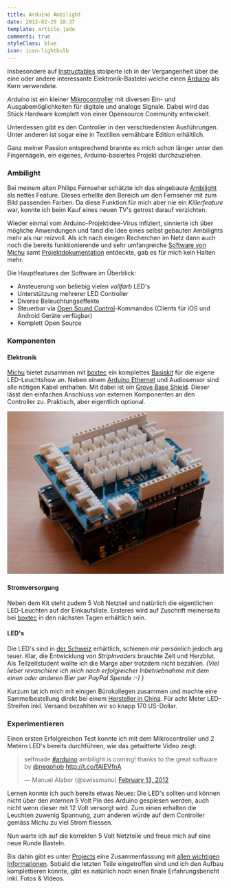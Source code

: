 ```yaml
---
title: Arduino Ambilight
date: 2012-02-20 18:37
template: article.jade
comments: true
styleClass: blue
icon: icon-lightbulb
---
```


Insbesondere auf [Instructables](http://www.instructables.com/) stolperte ich in der Vergangenheit über die eine oder andere interessante Elektronik-Bastelei welche einen [Arduino](http://www.arduino.cc/) als Kern verwendete.

*Arduino* ist ein kleiner [Mikrocontroller](http://de.wikipedia.org/?search=Mikrocontroller) mit diversen Ein- und Ausgabemöglichkeiten für digitale und analoge Signale. Dabei wird das Stück Hardware komplett von einer Opensource Community entwickelt.

<span class="more"></span>

Unterdessen gibt es den Controller in den verschiedensten Ausführungen. Unter anderen ist sogar eine in Textilien vernähbare Edition erhältlich.

Ganz meiner Passion entsprechend brannte es mich schon länger unter den Fingernägeln, ein eigenes, Arduino-basiertes Projekt durchzuziehen.

### Ambilight
Bei meinem alten Philips Fernseher schätzte ich das eingebaute [Ambilight](http://de.wikipedia.org/?search=Ambilight) als nettes Feature. Dieses erhellte den Bereich *um* den Fernseher mit zum Bild passenden Farben.
Da diese Funktion für mich aber nie ein *Killerfeature* war, konnte ich beim Kauf eines neuen TV's getrost darauf verzichten.

Wieder einmal vom Arduino-Projektidee-Virus infiziert, sinnierte ich über mögliche Anwendungen und fand die Idee eines selbst gebauten Ambilights mehr als nur reizvoll.
Als ich nach einigen Recherchen im Netz dann auch noch die bereits funktionierende und sehr umfangreiche [Software von Michu](https://github.com/neophob/StripInvaders) samt [Projektdokumentation](http://pixelinvaders.ch/?page_id=396) entdeckte, gab es für mich kein Halten mehr.

Die Hauptfeatures der Software im Überblick:

* Ansteuerung von beliebig vielen *vollfarb* LED's
* Unterstützung mehrerer LED Controller
* Diverse Beleuchtungseffekte
* Steuerbar via [Open Sound Control](http://de.wikipedia.org/?search=Open%20Sound%20Control)-Kommandos (Clients für iOS und Android Geräte verfügbar)
* Komplett Open Source

### Komponenten
#### Elektronik
[Michu](http://www.neophob.com/) bietet zusammen mit [boxtec](http://www.boxtec.ch) ein komplettes [Basiskit](http://shop.boxtec.ch/product_info.php/products_id/40557) für die eigene LED-Leuchtshow an. Neben einem [Arduino Ethernet](http://arduino.cc/en/Main/ArduinoBoardEthernet) und Audiosensor sind alle nötigen Kabel enthalten.
Mit dabei ist ein [Grove Base Shield](http://www.seeedstudio.com/depot/grove-base-shield-p-754.html?cPath=132_134). Dieser lässt den einfachen Anschluss von externen Komponenten an den Controller zu. Praktisch, aber eigentlich optional.

![Arduino Ethernet mit Grove Base Shield](arduino-und-grove-base-shield.jpg)

#### Stromversorgung
Neben dem Kit steht zudem 5 Volt Netzteil und natürlich die eigentlichen LED-Leuchten auf der Einkaufsliste. Ersteres wird auf Zuschrift meinerseits bei [boxtec](http://www.boxtec.ch) in den nächsten Tagen erhältlich sein.

#### LED's
Die LED's sind in [der Schweiz](http://pixelinvaders.ch/?page_id=390) erhältlich, schienen mir persönlich jedoch arg teuer. Klar, die Entwicklung von *StripInvaders* brauchte Zeit und Herzblut. Als Teilzeitstudent wollte ich die Marge aber trotzdem nicht bezahlen. *(Viel lieber revanchiere ich mich nach erfolgreicher Inbetriebnahme mit dem einen oder anderen Bier per PayPal Spende :-) )*

Kurzum tat ich mich mit einigen Bürokollegen zusammen und machte eine Sammelbestellung direkt bei einem [Hersteller in China](http://rayconn.en.alibaba.com/product/453434275-200228857/Addressable_RGB_led_strip_WS2801.html). Für acht Meter LED-Streifen inkl. Versand bezahlten wir so knapp 170 US-Dollar.

### Experimentieren
Einen ersten Erfolgreichen Test konnte ich mit dem Mikrocontroller und 2 Metern LED's bereits durchführen, wie das getwitterte Video zeigt:

<blockquote class="twitter-tweet"><p>selfmade <a href="https://twitter.com/search?q=%23arduino&amp;src=hash">#arduino</a> ambilight is coming!&#10;thanks to the great software by <a href="https://twitter.com/neophob">@neophob</a> <a href="http://t.co/fAIEVfnA">http://t.co/fAIEVfnA</a></p>&mdash; Manuel Alabor (@swissmanu) <a href="https://twitter.com/swissmanu/statuses/169113593529380865">February 13, 2012</a></blockquote>
<script async src="//platform.twitter.com/widgets.js" charset="utf-8"></script>

Lernen konnte ich auch bereits etwas Neues: Die LED's sollten und können nicht über den *internen* 5 Volt Pin des Arduino gespiesen werden, auch nicht wenn dieser mit 12 Volt versorgt wird. Zum einen erhalten die Leuchten zuwenig Spannung, zum anderen würde auf dem Controller gemäss Michu zu viel Strom fliessen.

Nun warte ich auf die korrekten 5 Volt Netzteile und freue mich auf eine neue Runde Basteln.

Bis dahin gibt es unter [Projects](projects/) eine Zusammenfassung mit [allen wichtigen Informationen](project/arduino-ambilight). Sobald die letzten Teile eingetroffen sind und ich den Aufbau komplettieren konnte, gibt es natürlich noch einen finale Erfahrungsbericht inkl. Fotos & Videos.
